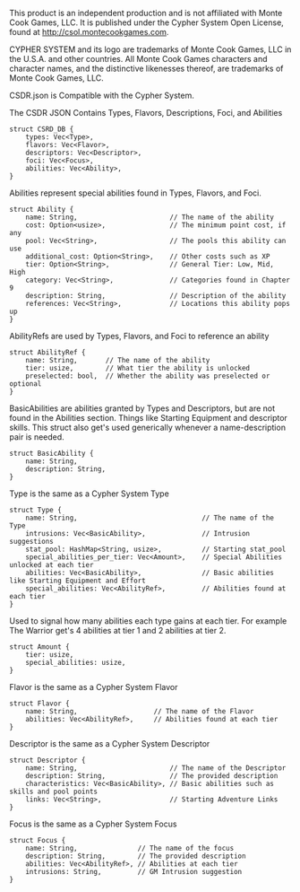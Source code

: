 This product is an independent production and is not affiliated with Monte Cook Games,
LLC. It is published under the Cypher System Open License, found at
http://csol.montecookgames.com.

CYPHER SYSTEM and its logo are trademarks of Monte Cook Games, LLC in the U.S.A.
and other countries. All Monte Cook Games characters and character names, and the
distinctive likenesses thereof, are trademarks of Monte Cook Games, LLC.

CSDR.json is Compatible with the Cypher System.

The CSDR JSON Contains Types, Flavors, Descriptions, Foci, and Abilities

```
struct CSRD_DB {
    types: Vec<Type>,
    flavors: Vec<Flavor>,
    descriptors: Vec<Descriptor>,
    foci: Vec<Focus>,
    abilities: Vec<Ability>,
}
```

Abilities represent special abilities found in Types, Flavors, and Foci.

```
struct Ability {
    name: String,                       // The name of the ability
    cost: Option<usize>,                // The minimum point cost, if any
    pool: Vec<String>,                  // The pools this ability can use
    additional_cost: Option<String>,    // Other costs such as XP
    tier: Option<String>,               // General Tier: Low, Mid, High
    category: Vec<String>,              // Categories found in Chapter 9
    description: String,                // Description of the ability
    references: Vec<String>,            // Locations this ability pops up
}
```

AbilityRefs are used by Types, Flavors, and Foci to reference an ability

```
struct AbilityRef {
    name: String,       // The name of the ability
    tier: usize,        // What tier the ability is unlocked
    preselected: bool,  // Whether the ability was preselected or optional
}
```

BasicAbilities are abilities granted by Types and Descriptors, but are not found
in the Abilities section. Things like Starting Equipment and descriptor skills.
This struct also get's used generically whenever a name-description pair is needed.

```
struct BasicAbility {
    name: String,
    description: String,
}
```

Type is the same as a Cypher System Type

```
struct Type {
    name: String,                               // The name of the Type
    intrusions: Vec<BasicAbility>,              // Intrusion suggestions
    stat_pool: HashMap<String, usize>,          // Starting stat_pool
    special_abilities_per_tier: Vec<Amount>,    // Special Abilities unlocked at each tier
    abilities: Vec<BasicAbility>,               // Basic abilities like Starting Equipment and Effort
    special_abilities: Vec<AbilityRef>,         // Abilities found at each tier
}
```

Used to signal how many abilities each type gains at each tier. For example
The Warrior get's 4 abilities at tier 1 and 2 abilities at tier 2.
```
struct Amount {
    tier: usize,
    special_abilities: usize,
}
```
Flavor is the same as a Cypher System Flavor
```
struct Flavor {
    name: String,                   // The name of the Flavor
    abilities: Vec<AbilityRef>,     // Abilities found at each tier
}
```
Descriptor is the same as a Cypher System Descriptor
```
struct Descriptor {
    name: String,                       // The name of the Descriptor
    description: String,                // The provided description
    characteristics: Vec<BasicAbility>, // Basic abilities such as skills and pool points
    links: Vec<String>,                 // Starting Adventure Links
}
```

Focus is the same as a Cypher System Focus
```
struct Focus {
    name: String,               // The name of the focus
    description: String,        // The provided description
    abilities: Vec<AbilityRef>, // Abilities at each tier
    intrusions: String,         // GM Intrusion suggestion
}
```